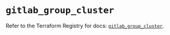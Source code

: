 # `gitlab_group_cluster`

Refer to the Terraform Registry for docs: [`gitlab_group_cluster`](https://registry.terraform.io/providers/gitlabhq/gitlab/18.4.1/docs/resources/group_cluster).
